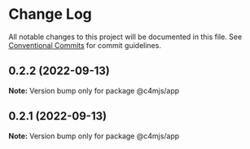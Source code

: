 # Change Log

All notable changes to this project will be documented in this file.
See [Conventional Commits](https://conventionalcommits.org) for commit guidelines.

## 0.2.2 (2022-09-13)

**Note:** Version bump only for package @c4mjs/app

## 0.2.1 (2022-09-13)

**Note:** Version bump only for package @c4mjs/app
